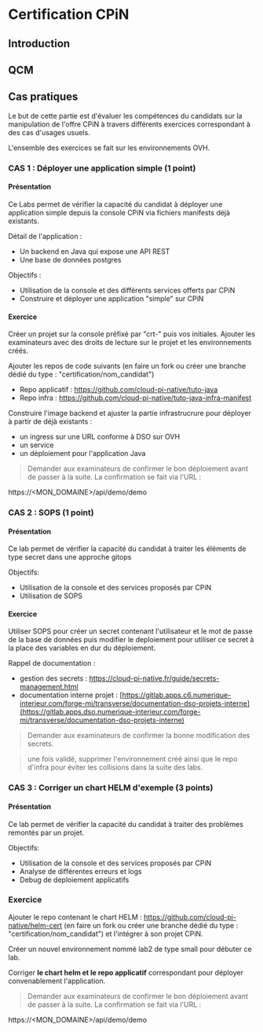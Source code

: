 # Certification CPiN

## Introduction

## QCM

## Cas pratiques

Le but de cette partie est d'évaluer les compétences du candidats sur la manipulation de l'offre CPiN à travers différents exercices correspondant à des cas d'usages usuels.

L'ensemble des exercices se fait sur les environnements OVH.

### CAS 1 : Déployer une application simple (1 point)

#### Présentation

Ce Labs permet de vérifier la capacité du candidat à déployer une application simple depuis la console CPiN via fichiers manifests déjà existants.

Détail de l'application :

 - Un backend en Java qui expose une API REST
 - Une base de données postgres

Objectifs :
 - Utilisation de la console et des différents services offerts par CPiN
 - Construire et déployer une application "simple" sur CPiN

#### Exercice

Créer un projet sur la console préfixé par "crt-" puis vos initiales. Ajouter les examinateurs avec des droits de lecture sur le projet et les environnements créés.

Ajouter les repos de code suivants (en faire un fork ou créer une branche dédié du type : "certification/nom_candidat")

 - Repo applicatif : https://github.com/cloud-pi-native/tuto-java
 - Repo infra : https://github.com/cloud-pi-native/tuto-java-infra-manifest

Construire l'image backend et ajuster la partie infrastrucrure pour déployer à partir de déjà existants :
 - un ingress sur une URL conforme à DSO sur OVH
 - un service
 - un déploiement pour l'application Java

> Demander aux examinateurs de confirmer le bon déploiement avant de passer à la suite. La confirmation se fait via l'URL :

https://<MON_DOMAINE>/api/demo/demo

### CAS 2 : SOPS (1 point)

#### Présentation

Ce lab permet de vérifier la capacité du candidat à traiter les éléments de type secret dans une approche gitops

Objectifs:
 - Utilisation de la console et des services proposés par CPiN
 - Utilisation de SOPS

#### Exercice

Utiliser SOPS pour créer un secret contenant l'utilisateur et le mot de passe de la base de données puis modifier le deploiement pour utiliser ce secret à la place des variables en dur du déploiement.

Rappel de documentation : 
 - gestion des secrets : https://cloud-pi-native.fr/guide/secrets-management.html
 - documentation interne projet : [https://gitlab.apps.c6.numerique-interieur.com/forge-mi/transverse/documentation-dso-projets-interne](https://gitlab.apps.dso.numerique-interieur.com/forge-mi/transverse/documentation-dso-projets-interne)

> Demander aux examinateurs de confirmer la bonne modification des secrets. 

> une fois validé, supprimer l'environnement créé ainsi que le repo d'infra pour éviter les collisions dans la suite des labs.

### CAS 3 : Corriger un chart HELM d'exemple (3 points)

#### Présentation

Ce lab permet de vérifier la capacité du candidat à traiter des problèmes remontés par un projet.

Objectifs:
 - Utilisation de la console et des services proposés par CPiN
 - Analyse de différentes erreurs et logs
 - Debug de deploiement applicatifs

### Exercice

Ajouter le repo contenant le chart HELM : https://github.com/cloud-pi-native/helm-cert (en faire un fork ou créer une branche dédié du type : "certification/nom_candidat") et l'intégrer à son projet CPiN.

Créer un nouvel environnement nommé lab2 de type small pour débuter ce lab.

Corriger **le chart helm et le repo applicatif** correspondant pour déployer convenablement l'application.

> Demander aux examinateurs de confirmer le bon déploiement avant de passer à la suite. La confirmation se fait via l'URL :

https://<MON_DOMAINE>/api/demo/demo



